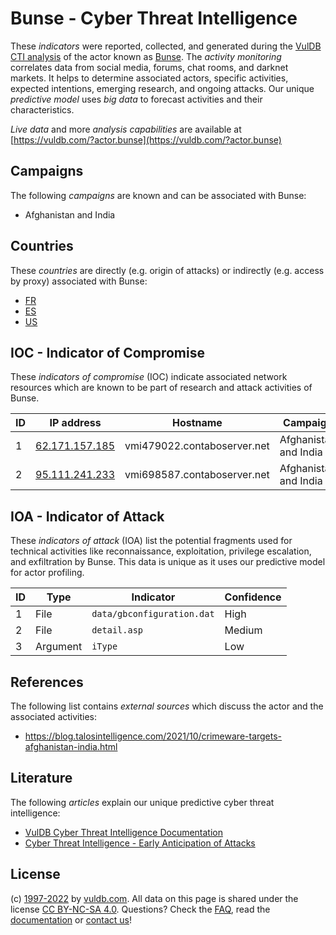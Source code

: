 # Bunse - Cyber Threat Intelligence

These _indicators_ were reported, collected, and generated during the [VulDB CTI analysis](https://vuldb.com/?kb.cti) of the actor known as [Bunse](https://vuldb.com/?actor.bunse). The _activity monitoring_ correlates data from social media, forums, chat rooms, and darknet markets. It helps to determine associated actors, specific activities, expected intentions, emerging research, and ongoing attacks. Our unique _predictive model_ uses _big data_ to forecast activities and their characteristics.

_Live data_ and more _analysis capabilities_ are available at [https://vuldb.com/?actor.bunse](https://vuldb.com/?actor.bunse)

## Campaigns

The following _campaigns_ are known and can be associated with Bunse:

* Afghanistan and India

## Countries

These _countries_ are directly (e.g. origin of attacks) or indirectly (e.g. access by proxy) associated with Bunse:

* [FR](https://vuldb.com/?country.fr)
* [ES](https://vuldb.com/?country.es)
* [US](https://vuldb.com/?country.us)

## IOC - Indicator of Compromise

These _indicators of compromise_ (IOC) indicate associated network resources which are known to be part of research and attack activities of Bunse.

ID | IP address | Hostname | Campaign | Confidence
-- | ---------- | -------- | -------- | ----------
1 | [62.171.157.185](https://vuldb.com/?ip.62.171.157.185) | vmi479022.contaboserver.net | Afghanistan and India | High
2 | [95.111.241.233](https://vuldb.com/?ip.95.111.241.233) | vmi698587.contaboserver.net | Afghanistan and India | High

## IOA - Indicator of Attack

These _indicators of attack_ (IOA) list the potential fragments used for technical activities like reconnaissance, exploitation, privilege escalation, and exfiltration by Bunse. This data is unique as it uses our predictive model for actor profiling.

ID | Type | Indicator | Confidence
-- | ---- | --------- | ----------
1 | File | `data/gbconfiguration.dat` | High
2 | File | `detail.asp` | Medium
3 | Argument | `iType` | Low

## References

The following list contains _external sources_ which discuss the actor and the associated activities:

* https://blog.talosintelligence.com/2021/10/crimeware-targets-afghanistan-india.html

## Literature

The following _articles_ explain our unique predictive cyber threat intelligence:

* [VulDB Cyber Threat Intelligence Documentation](https://vuldb.com/?kb.cti)
* [Cyber Threat Intelligence - Early Anticipation of Attacks](https://www.scip.ch/en/?labs.20201022)

## License

(c) [1997-2022](https://vuldb.com/?kb.changelog) by [vuldb.com](https://vuldb.com/?kb.about). All data on this page is shared under the license [CC BY-NC-SA 4.0](https://creativecommons.org/licenses/by-nc-sa/4.0/). Questions? Check the [FAQ](https://vuldb.com/?kb.faq), read the [documentation](https://vuldb.com/?kb) or [contact us](https://vuldb.com/?contact)!
